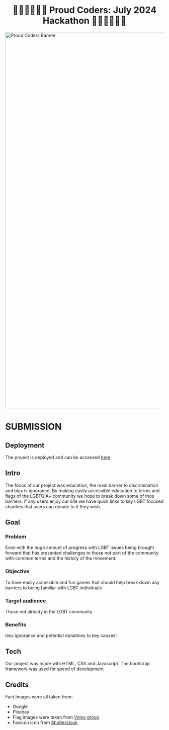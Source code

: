 <br>
<h1 align="center"><strong>🏳️‍🌈🏳️‍🌈🏳️‍🌈 Proud Coders: July 2024 Hackathon 🏳️‍🌈🏳️‍🌈🏳️‍🌈</strong>

</h1>

<img src="https://res.cloudinary.com/djdefbnij/image/upload/v1718956326/Untitled_design_1_rlpfyv.png" alt="Proud Coders Banner" width="1200"/>

# SUBMISSION

## Deployment

The project is deployed and can be accessed [here](https://dee-mcg.github.io/Hackathon-July-2024/).

## Intro

The focus of our project was education, the main barrier to discrimination and bias is ignorance. By making easily accessible education to terms and flags of the LGBTQIA+ community we hope to break down some of thos barriers. If any users enjoy our site we have quick links to key LGBT focused charities that users can donate to if they wish.

## Goal

### Problem
Even with the huge amount of progress with LGBT issues being brought forward that has presented challenges to those not part of the community with common terms and the history of the movement. 

### Objective
To have easily accessible and fun games that should help break down any barriers to being familiar with LGBT individuals

### Target audience
Those not already in the LGBT community

### Benefits
less ignorance and potential donations to key causes!

## Tech

Our project was made with HTML, CSS and Javascript. The bootstrap framework was used for speed of development

## Credits

Fact Images were all taken from:
- Google
- Pixabay
- Flag images were taken from [Volvo group](https://www.volvogroup.com/en/news-and-media/news/2021/jun/lgbtq-pride-flags-and-what-they-stand-for.html)
- Favicon icon from [Shutterstock](https://www.shutterstock.com/image-vector/graduation-cap-education-icon-drawing-sign-1186543396)